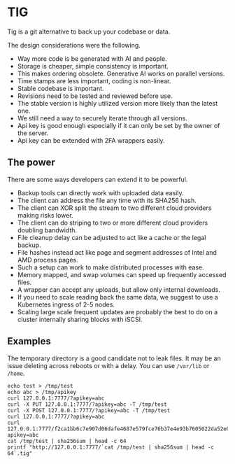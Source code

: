 # TIG

Tig is a git alternative to back up your codebase or data.

The design considerations were the following.

- Way more code is be generated with AI and people.
- Storage is cheaper, simple consistency is important.
- This makes ordering obsolete. Generative AI works on parallel versions.
- Time stamps are less important, coding is non-linear.
- Stable codebase is important.
- Revisions need to be tested and reviewed before use.
- The stable version is highly utilized version more likely than the latest one.
- We still need a way to securely iterate through all versions.
- Api key is good enough especially if it can only be set by the owner of the server.
- Api key can be extended with 2FA wrappers easily.

## The power

There are some ways developers can extend it to be powerful.

- Backup tools can directly work with uploaded data easily.
- The client can address the file any time with its SHA256 hash.
- The client can XOR split the stream to two different cloud providers making risks lower.
- The client can do striping to two or more different cloud providers doubling bandwidth.
- File cleanup delay can be adjusted to act like a cache or the legal backup.
- File hashes instead act like page and segment addresses of Intel and AMD process pages.
- Such a setup can work to make distributed processes with ease.
- Memory mapped, and swap volumes can speed up frequently accessed files.
- A wrapper can accept any uploads, but allow only internal downloads.
- If you need to scale reading back the same data, we suggest to use a Kubernetes ingress of 2-5 nodes.
- Scaling large scale frequent updates are probably the best to do on a cluster internally sharing blocks with iSCSI.

## Examples

The temporary directory is a good candidate not to leak files.
It may be an issue deleting across reboots or with a delay.
You can use `/var/lib` or `/home`.

```
echo test > /tmp/test
echo abc > /tmp/apikey
curl 127.0.0.1:7777/?apikey=abc
curl -X PUT 127.0.0.1:7777/?apikey=abc -T /tmp/test
curl -X POST 127.0.0.1:7777/?apikey=abc -T /tmp/test
curl 127.0.0.1:7777/?apikey=abc
curl 127.0.0.1:7777/f2ca1bb6c7e907d06dafe4687e579fce76b37e4e93b7605022da52e6ccc26fd2.tig?apikey=abc
cat /tmp/test | sha256sum | head -c 64
printf "http://127.0.0.1:7777/`cat /tmp/test | sha256sum | head -c 64`.tig"
```